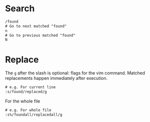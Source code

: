 # Search

```txt
/found
# Go to next matched "found"
n
# Go to previous matched "found"
N
```

# Replace

The `g` after the slash is optional: flags for the vim command. Matched replacements happen immediately after execution.

```txt
# e.g. For current line
:s/found/replaced/g
```

For the whole file

```txt
# e.g. For whole file
:s%/foundall/replacedall/g
```